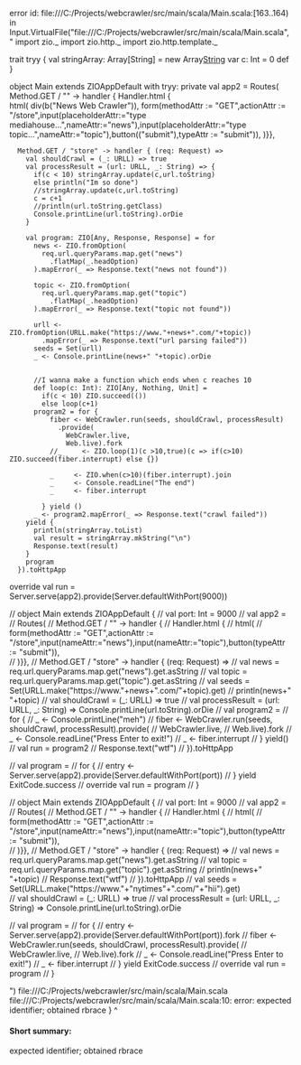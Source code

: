 error id: file:///C:/Projects/webcrawler/src/main/scala/Main.scala:[163..164) in Input.VirtualFile("file:///C:/Projects/webcrawler/src/main/scala/Main.scala", "
import zio._
import zio.http._
import zio.http.template._

trait tryy {
  val stringArray: Array[String] = new Array[String](10)
  var c: Int = 0
  def 
}

object Main extends ZIOAppDefault with tryy:
  private val app2 = Routes(
      Method.GET / "" -> handler {
        Handler.html {  
          html(
            div(b("News Web Crawler")),
            form(methodAttr := "GET",actionAttr := "/store",input(placeholderAttr:="type mediahouse...",nameAttr:="news"),input(placeholderAttr:="type topic...",nameAttr:="topic"),button(("submit"),typeAttr := "submit")),
          )}},

      Method.GET / "store" -> handler { (req: Request) =>
        val shouldCrawl = (_: URLL) => true
        val processResult = (url: URLL, _: String) => {
          if(c < 10) stringArray.update(c,url.toString)
          else println("Im so done")
          //stringArray.update(c,url.toString)
          c = c+1
          //println(url.toString.getClass)
          Console.printLine(url.toString).orDie
        }

        val program: ZIO[Any, Response, Response] = for
          news <- ZIO.fromOption(
            req.url.queryParams.map.get("news")
              .flatMap(_.headOption)
          ).mapError(_ => Response.text("news not found"))

          topic <- ZIO.fromOption(
            req.url.queryParams.map.get("topic")
              .flatMap(_.headOption)
          ).mapError(_ => Response.text("topic not found"))

          urll <- ZIO.fromOption(URLL.make("https://www."+news+".com/"+topic))
            .mapError(_ => Response.text("url parsing failed"))
          seeds = Set(urll)
          _ <- Console.printLine(news+" "+topic).orDie
          

          //I wanna make a function which ends when c reaches 10
          def loop(c: Int): ZIO[Any, Nothing, Unit] = 
            if(c < 10) ZIO.succeed(())
            else loop(c+1)
          program2 = for {
              fiber <- WebCrawler.run(seeds, shouldCrawl, processResult)
                .provide(
                  WebCrawler.live,
                  Web.live).fork
              //_     <- ZIO.loop(1)(c >10,true)(c => if(c>10) ZIO.succeed(fiber.interrupt) else {})

              _     <- ZIO.when(c>10)(fiber.interrupt).join
              _     <- Console.readLine("The end")
              _     <- fiber.interrupt
              
            } yield ()
          _ <- program2.mapError(_ => Response.text("crawl failed"))
        yield {
          println(stringArray.toList)
          val result = stringArray.mkString("\n")
          Response.text(result)
        }
        program
      }).toHttpApp

  override val run = Server.serve(app2).provide(Server.defaultWithPort(9000))



  // object Main extends ZIOAppDefault  {
//   val port: Int = 9000
//   val app2 = 
//     Routes(
//       Method.GET / "" -> handler { 
//         Handler.html {
//         html(
//           form(methodAttr := "GET",actionAttr := "/store",input(nameAttr:="news"),input(nameAttr:="topic"),button(typeAttr := "submit")),          
//         )}},
//       Method.GET / "store" -> handler { (req: Request) =>
//         val news = req.url.queryParams.map.get("news").get.asString
//         val topic = req.url.queryParams.map.get("topic").get.asString
//         val seeds = Set(URLL.make("https://www."+news+".com/"+topic).get)
//         println(news+" "+topic)
//         val shouldCrawl = (_: URLL) => true
//         val processResult = (url: URLL, _: String) => Console.printLine(url.toString).orDie
//         val program2 = 
//           for {
//             _ <- Console.printLine("meh")
//             fiber <- WebCrawler.run(seeds, shouldCrawl, processResult).provide(
//               WebCrawler.live,
//               Web.live).fork
//             _     <- Console.readLine("Press Enter to exit!")
//             _     <- fiber.interrupt
//           } yield()
//         val run = program2
//         Response.text("wtf")
//       }).toHttpApp

//   val program =
//     for {
//       entry <- Server.serve(app2).provide(Server.defaultWithPort(port))
//     } yield ExitCode.success
//   override val run = program
// }

// object Main extends ZIOAppDefault  {
//   val port: Int = 9000
//   val app2 = 
//     Routes(
//       Method.GET / "" -> handler { 
//         Handler.html {
//         html(
//           form(methodAttr := "GET",actionAttr := "/store",input(nameAttr:="news"),input(nameAttr:="topic"),button(typeAttr := "submit")),          
//         )}},
//       Method.GET / "store" -> handler { (req: Request) =>
//         val news = req.url.queryParams.map.get("news").get.asString
//         val topic = req.url.queryParams.map.get("topic").get.asString
//         println(news+" "+topic)
//         Response.text("wtf")
//       }).toHttpApp
//   val seeds = Set(URLL.make("https://www."+"nytimes"+".com/"+"hii").get)    
//   val shouldCrawl = (_: URLL) => true
//   val processResult = (url: URLL, _: String) => Console.printLine(url.toString).orDie

//   val program =
//     for {
//       entry <- Server.serve(app2).provide(Server.defaultWithPort(port)).fork
//       fiber <- WebCrawler.run(seeds, shouldCrawl, processResult).provide(
//               WebCrawler.live,
//               Web.live).fork
//       _     <- Console.readLine("Press Enter to exit!")
//       _     <- fiber.interrupt
//     } yield ExitCode.success
//   override val run = program
// }

")
file:///C:/Projects/webcrawler/src/main/scala/Main.scala
file:///C:/Projects/webcrawler/src/main/scala/Main.scala:10: error: expected identifier; obtained rbrace
}
^
#### Short summary: 

expected identifier; obtained rbrace